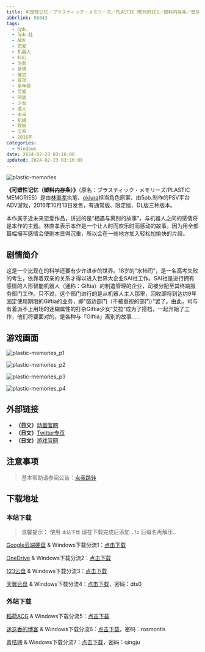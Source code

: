```yaml
---
title: 可塑性记忆／プラスティック・メモリーズ／PLASTIC MEMORIES／塑料内存条／塑成型记忆
abbrlink: 56843
tags:
  - 5pb.
  - 5pb.社
  - ADV
  - 恋爱
  - 机器人
  - 科幻
  - 治愈
  - 爱情
  - 催泪
  - 互动
  - 全年龄
  - 可爱
  - 同居
  - 少女
  - 感人
  - 未来
  - 机娘
  - 致郁
  - 泣系
  - 2016年
categories:
  - Windows
date: 2024-02-23 03:16:00
updated: 2024-02-23 03:16:00
---
```


![plastic-memories](https://unpkg.com/galgame/img/plastic-memories.webp)

**《可塑性记忆（~~塑料内存条~~）》**（原名：プラスティック・メモリーズ/PLASTIC MEMORIES）是由[林直孝](https://zh.moegirl.org.cn/林直孝)执笔、[okiura](https://zh.moegirl.org.cn/index.php?title=Okiura&action=edit&redlink=1)担当角色原案、由5pb.制作的PSV平台ADV游戏，2016年10月13日发售，有通常版、限定版、DL版三种版本。

<!-- more -->

本作属于近未来恋爱作品，讲述的是“相遇与离别的故事”，与机器人之间的感情将是本作的主题。林直孝表示本作是一个让人时而欢乐时而感动的故事。因为用全部篇幅描写感情会使剧本显得沉重，所以会在一些地方加入轻松加愉快的片段。

## 剧情简介

这是一个比现在的科学还要有少许进步的世界。18岁的“水柿司”，是一名高考失败的考生，依靠着双亲的关系才得以进入世界大企业SAI社工作。SAI社是进行拥有感情的人形智能机器人（通称：Giftia）的制造管理的企业，司被分配至其终端服务部门工作。只不过，这个部门进行的是从机器人主人那里，回收即将到达约9年固定使用期限的Giftia的业务，即“窗边部门（不被重视的部门）”罢了。由此，司与有着派不上用场的迷糊属性的打杂Giftia少女“艾拉”成为了搭档，一起开始了工作，他们将要面对的，是各种与「Giftia」离别的故事......

## 游戏画面

![plastic-memories_p1](https://unpkg.com/galgame/img/plastic-memories_p1.webp)

![plastic-memories_p2](https://unpkg.com/galgame/img/plastic-memories_p2.webp)

![plastic-memories_p3](https://unpkg.com/galgame/img/plastic-memories_p3.webp)

![plastic-memories_p4](https://unpkg.com/galgame/img/plastic-memories_p4.webp)

## 外部链接

- **（日文）**[动画官网](https://www.plastic-memories.jp/)
- **（日文）**[Twitter专页](https://twitter.com/pla_memo/)
- **（日文）**[游戏官网](http://5pb.jp/games/plastic-memories/)

## 注意事项

> 基本帮助请参阅公告：[点我跳转](/p/announcement/)

## 下载地址

### 本站下载

> 温馨提示：
> 使用 `本站下载` 请在下载完成后添加 `.7z` 后缀名再解压..

[Google云端硬盘](https://drive.google.com/) & Windows下载分流1：[点击下载](https://drive.google.com/file/d/1yqZW8aTG3bV-XfgKnk5KiT6TwRfQn41Z/view?usp=drive_link)

[OneDrive](https://onedrive.live.com/) & Windows下载分流2：[点击下载](https://1drv.ms/u/s!ArWOYkTFshJYhQRxcAKwzrctALfo?e=xITtJY)

[123云盘](https://www.123pan.com/) & Windows下载分流3：[点击下载](https://www.123pan.com/s/VMelVv-izxzH.html)

[天翼云盘](https://cloud.189.cn/) & Windows下载分流4：[点击下载](https://cloud.189.cn/web/share?code=naQVVfUJNFBn)，密码：dts0

### 外站下载

[稻荷ACG](https://sakustar.moe/) & Windows下载分流5：[点击下载](https://sakustar.moe/download?post_id=190&index=0&i=0)

[迷迭香的博客](https://rosmontis.com/) & Windows下载分流6：[点击下载](https://drivez.rosmontis.com/s/kV1Ux)，密码：rosmontis

[青桔网](https://post.qingjuacg.top/) & Windows下载分流7：[点击下载](https://2010522975-my.sharepoint.com/:u:/g/personal/qingju_2010522975_onmicrosoft_com/Ef6ICu49kyZLoIULO3KO61sBuh1nrReh8yZoU9b7hPrWiw?e=P6MHfj)，密码：qingju
